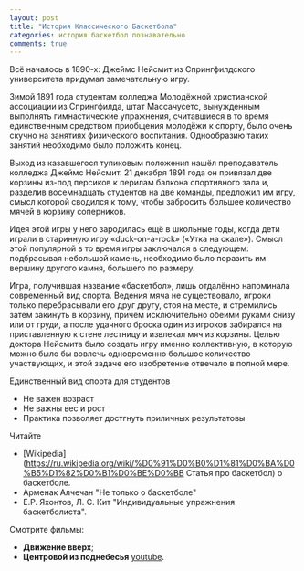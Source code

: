 ```yaml
---
layout: post
title: "История Классического Баскетбола"
categories: история баскетбол познавательно
comments: true
---
```


Всё началось в 1890-х:
Джеймс Нейсмит из Cпрингфилдского университета придумал замечательную игру.

Зимой 1891 года студентам колледжа Молодёжной христианской ассоциации из Спрингфилда, штат Массачусетс, вынужденным выполнять гимнастические упражнения, считавшиеся в то время единственным средством приобщения молодёжи к спорту, было очень скучно на занятиях физического воспитания. Однообразию таких занятий необходимо было положить конец.

Выход из казавшегося тупиковым положения нашёл преподаватель колледжа Джеймс Нейсмит. 21 декабря 1891 года он привязал две корзины из-под персиков к перилам балкона спортивного зала и, разделив восемнадцать студентов на две команды, предложил им игру, смысл которой сводился к тому, чтобы забросить большее количество мячей в корзину соперников.

Идея этой игры у него зародилась ещё в школьные годы, когда дети играли в старинную игру «duck-on-a-rock» («Утка на скале»). Смысл этой популярной в то время игры заключался в следующем: подбрасывая небольшой камень, необходимо было поразить им вершину другого камня, большего по размеру.

Игра, получившая название «баскетбол», лишь отдалённо напоминала современный вид спорта. Ведения мяча не существовало, игроки только перебрасывали его друг другу, стоя на месте, и стремились затем закинуть в корзину, причём исключительно обеими руками снизу или от груди, а после удачного броска один из игроков забирался на приставленную к стене лестницу и извлекал мяч из корзины. Целью доктора Нейсмита было создать игру именно коллективную, в которую можно было бы вовлечь одновременно большое количество участвующих, и этой задаче его изобретение отвечало в полной мере.

Единственный вид спорта для студентов
* Не важен возраст
* Не важны вес и рост
* Практика позволяет достгнуть приличных результатовы

Читайте
* [Wikipedia](https://ru.wikipedia.org/wiki/%D0%91%D0%B0%D1%81%D0%BA%D0%B5%D1%82%D0%B1%D0%BE%D0%BB Статья про баскетбол) о баскетболе.
* Арменак Алчечан "Не только о баскетболе"
* Е.Р. Яхонтов, Л. С. Кит "Индивидуальные упражнения баскетболиста".

Смотрите фильмы:
* **Движение вверх**;
* **Центровой из поднебесья** [youtube](https://www.youtube.com/watch?v=YItEW3ybw9M).
